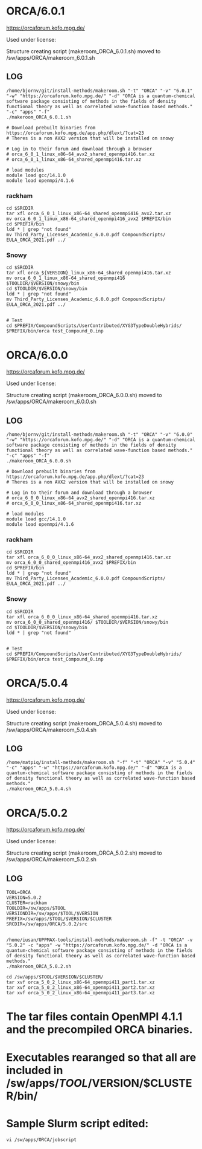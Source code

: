 ORCA/6.0.1
========================

<https://orcaforum.kofo.mpg.de/>

Used under license:



Structure creating script (makeroom_ORCA_6.0.1.sh) moved to /sw/apps/ORCA/makeroom_6.0.1.sh

LOG
---

    /home/bjornv/git/install-methods/makeroom.sh "-t" "ORCA" "-v" "6.0.1" "-w" "https://orcaforum.kofo.mpg.de/" "-d" "ORCA is a quantum-chemical software package consisting of methods in the fields of density functional theory as well as correlated wave-function based methods." "-c" "apps" "-f"
    ./makeroom_ORCA_6.0.1.sh

    # Download prebuilt binaries from https://orcaforum.kofo.mpg.de/app.php/dlext/?cat=23
    # Theres is a non AVX2 version that will be installed on snowy
    
    # Log in to their forum and download through a browser
    # orca_6_0_1_linux_x86-64_avx2_shared_openmpi416.tar.xz
    # orca_6_0_1_linux_x86-64_shared_openmpi416.tar.xz

    # load modules
    module load gcc/14.1.0 
    module load openmpi/4.1.6

### rackham ###
    cd $SRCDIR
    tar xfl orca_6_0_1_linux_x86-64_shared_openmpi416_avx2.tar.xz
    mv orca_6_0_1_linux_x86-64_shared_openmpi416_avx2 $PREFIX/bin
    cd $PREFIX/bin
    ldd * | grep "not found"
    mv Third_Party_Licenses_Academic_6.0.0.pdf CompoundScripts/ EULA_ORCA_2021.pdf ../

### Snowy ###
    cd $SRCDIR
    tar xfl orca_${VERSION}_linux_x86-64_shared_openmpi416.tar.xz
    mv orca_6_0_1_linux_x86-64_shared_openmpi416 $TOOLDIR/$VERSION/snowy/bin
    cd $TOOLDIR/$VERSION/snowy/bin
    ldd * | grep "not found"
    mv Third_Party_Licenses_Academic_6.0.0.pdf CompoundScripts/ EULA_ORCA_2021.pdf ../


    # Test
    cd $PREFIX/CompoundScripts/UserContributed/XYG3TypeDoubleHybrids/
    $PREFIX/bin/orca test_Compound_0.inp 









ORCA/6.0.0
========================

<https://orcaforum.kofo.mpg.de/>

Used under license:



Structure creating script (makeroom_ORCA_6.0.0.sh) moved to /sw/apps/ORCA/makeroom_6.0.0.sh

LOG
---

    /home/bjornv/git/install-methods/makeroom.sh "-t" "ORCA" "-v" "6.0.0" "-w" "https://orcaforum.kofo.mpg.de/" "-d" "ORCA is a quantum-chemical software package consisting of methods in the fields of density functional theory as well as correlated wave-function based methods." "-c" "apps" "-f"
    ./makeroom_ORCA_6.0.0.sh

    # Download prebuilt binaries from https://orcaforum.kofo.mpg.de/app.php/dlext/?cat=23
    # Theres is a non AVX2 version that will be installed on snowy
    
    # Log in to their forum and download through a browser
    # orca_6_0_0_linux_x86-64_avx2_shared_openmpi416.tar.xz
    # orca_6_0_0_linux_x86-64_shared_openmpi416.tar.xz

    # load modules
    module load gcc/14.1.0 
    module load openmpi/4.1.6

### rackham ###
    cd $SRCDIR
    tar xfl orca_6_0_0_linux_x86-64_avx2_shared_openmpi416.tar.xz
    mv orca_6_0_0_shared_openmpi416_avx2 $PREFIX/bin
    cd $PREFIX/bin
    ldd * | grep "not found"
    mv Third_Party_Licenses_Academic_6.0.0.pdf CompoundScripts/ EULA_ORCA_2021.pdf ../

### Snowy ###
    cd $SRCDIR
    tar xfl orca_6_0_0_linux_x86-64_shared_openmpi416.tar.xz
    mv orca_6_0_0_shared_openmpi416/ $TOOLDIR/$VERSION/snowy/bin
    cd $TOOLDIR/$VERSION/snowy/bin
    ldd * | grep "not found"


    # Test
    cd $PREFIX/CompoundScripts/UserContributed/XYG3TypeDoubleHybrids/
    $PREFIX/bin/orca test_Compound_0.inp 







ORCA/5.0.4
========================

<https://orcaforum.kofo.mpg.de/>

Used under license:



Structure creating script (makeroom_ORCA_5.0.4.sh) moved to /sw/apps/ORCA/makeroom_5.0.4.sh

LOG
---

    /home/matpiq/install-methods/makeroom.sh "-f" "-t" "ORCA" "-v" "5.0.4" "-c" "apps" "-w" "https://orcaforum.kofo.mpg.de/" "-d" "ORCA is a quantum-chemical software package consisting of methods in the fields of density functional theory as well as correlated wave-function based methods."
    ./makeroom_ORCA_5.0.4.sh
ORCA/5.0.2
========================

<https://orcaforum.kofo.mpg.de/>

Used under license:



Structure creating script (makeroom_ORCA_5.0.2.sh) moved to /sw/apps/ORCA/makeroom_5.0.2.sh

LOG
---

    TOOL=ORCA
    VERSION=5.0.2
    CLUSTER=rackham
    TOOLDIR=/sw/apps/$TOOL
    VERSIONDIR=/sw/apps/$TOOL/$VERSION
    PREFIX=/sw/apps/$TOOL/$VERSION/$CLUSTER
    SRCDIR=/sw/apps/ORCA/5.0.2/src


    /home/iusan/UPPMAX-tools/install-methods/makeroom.sh -f" -t "ORCA" -v "5.0.2" -c "apps" -w "https://orcaforum.kofo.mpg.de/" -d "ORCA is a quantum-chemical software package consisting of methods in the fields of density functional theory as well as correlated wave-function based methods."
    ./makeroom_ORCA_5.0.2.sh

    cd /sw/apps/$TOOL/$VERSION/$CLUSTER/
    tar xvf orca_5_0_2_linux_x86-64_openmpi411_part1.tar.xz
    tar xvf orca_5_0_2_linux_x86-64_openmpi411_part2.tar.xz
    tar xvf orca_5_0_2_linux_x86-64_openmpi411_part3.tar.xz

# The tar files contain OpenMPI 4.1.1 and the precompiled ORCA binaries.
# Executables rearanged so that all are included in /sw/apps/$TOOL/$VERSION/$CLUSTER/bin/

# Sample Slurm script edited:
    vi /sw/apps/ORCA/jobscript

